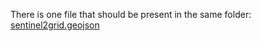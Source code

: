 There is one file that should be present in the same folder: <a href="https://drive.google.com/file/d/17g0xML2n4Cyv7zyXkSkFqLhFQVBoh-gX/view?usp=sharing">sentinel2grid.geojson</a>
